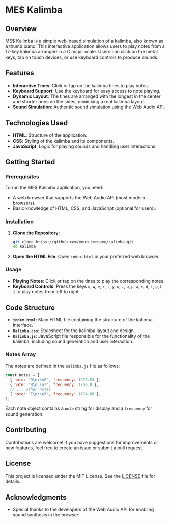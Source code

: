 # ME$ Kalimba

## Overview

ME$ Kalimba is a simple web-based simulation of a kalimba, also known as a thumb piano. This interactive application allows users to play notes from a 17-key kalimba arranged in a C major scale. Users can click on the metal keys, tap on touch devices, or use keyboard controls to produce sounds.

## Features

- **Interactive Tines**: Click or tap on the kalimba tines to play notes.
- **Keyboard Support**: Use the keyboard for easy access to note playing.
- **Dynamic Layout**: The tines are arranged with the longest in the center and shorter ones on the sides, mimicking a real kalimba layout.
- **Sound Simulation**: Authentic sound simulation using the Web Audio API.

## Technologies Used

- **HTML**: Structure of the application.
- **CSS**: Styling of the kalimba and its components.
- **JavaScript**: Logic for playing sounds and handling user interactions.

## Getting Started

### Prerequisites

To run the ME$ Kalimba application, you need:

- A web browser that supports the Web Audio API (most modern browsers).
- Basic knowledge of HTML, CSS, and JavaScript (optional for users).

### Installation

1. **Clone the Repository**:

   ```bash
   git clone https://github.com/yourusername/kalimba.git
   cd kalimba
   ```

2. **Open the HTML File**:
   Open `index.html` in your preferred web browser.

### Usage

- **Playing Notes**: Click or tap on the tines to play the corresponding notes.
- **Keyboard Controls**: Press the keys `q`, `w`, `e`, `r`, `t`, `y`, `u`, `i`, `o`, `p`, `a`, `s`, `d`, `f`, `g`, `h`, `j` to play notes from left to right.

## Code Structure

- **`index.html`**: Main HTML file containing the structure of the kalimba interface.
- **`Kalimba.css`**: Stylesheet for the kalimba layout and design.
- **`Kalimba.js`**: JavaScript file responsible for the functionality of the kalimba, including sound generation and user interaction.

### Notes Array

The notes are defined in the `Kalimba.js` file as follows:

```javascript
const notes = [
  { note: "D\n:\n2", frequency: 1975.53 },
  { note: "B\n.\n7", frequency: 1760.0 },
  // ... other notes
  { note: "E\n:\n3", frequency: 1174.66 },
];
```

Each note object contains a `note` string for display and a `frequency` for sound generation.

## Contributing

Contributions are welcome! If you have suggestions for improvements or new features, feel free to create an issue or submit a pull request.

## License

This project is licensed under the MIT License. See the [LICENSE](LICENSE) file for details.

## Acknowledgments

- Special thanks to the developers of the Web Audio API for enabling sound synthesis in the browser.
